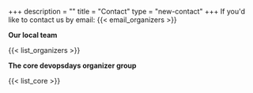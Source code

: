 +++
description = ""
title = "Contact"
type = "new-contact"
+++
If you'd like to contact us by email: {{< email_organizers >}}

<b>Our local team</b>

{{< list_organizers >}}

<b>The core devopsdays organizer group</b>

{{< list_core >}}